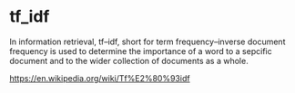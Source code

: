 # tf_idf
In information retrieval, tf–idf, short for term frequency–inverse document frequency is used to determine the importance of a word to a sepcific document and to the wider collection of documents as a whole.


https://en.wikipedia.org/wiki/Tf%E2%80%93idf
